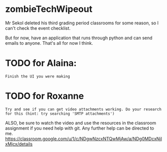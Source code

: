 # zombieTechWipeout
Mr Sekol deleted his third grading period classrooms for some reason, so I can't check the event checklist.

But for now, have an application that runs through python and can send emails to anyone. That's all for now I think.

# TODO for Alaina:
    Finish the UI you were making
    
# TODO for Roxanne
    Try and see if you can get video attachments working. Do your research for this (hint: try searching 'SMTP attachments')
   
   
ALSO, be sure to watch the video and use the resources in the classroom assignment if you need help with git. Any further help can be directed to me. https://classroom.google.com/u/1/c/NDgwNzcxNTQwMjAw/a/NDg0MDcxNjIxMjcx/details
